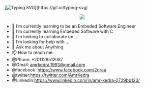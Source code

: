 [![Typing SVG](https://readme-typing-svg.demolab.com?font=Fira+Code&pause=1000&color=5DA1F7&width=435&lines=Hi%2C+I'm+Amr+%2C+an+Embeded+Developer.;i'm+in+a+continues+jorney+to+learn.)](https://git.io/typing-svg)

<center><img src="https://media.giphy.com/media/GwtfUx2P2HnvByDZdg/giphy.gif"/></center>

- 🔭 I’m currently learning to be an Embeded Software Engineer
- 🌱 I’m currently learning Embeded Software with C
- 👯 I’m looking to collaborate on ...
- 🤔 I’m looking for help with ...
- 💬 Ask me about Anything
- 📫 How to reach me:
- @Phone: +201128512087
- @Gmail: amrkedra.1993@gmail.com
- @facebook :https://www.facebook.com/2draa
- @twitter:https://twitter.com/AmrKedra
- @Linkedin:https://www.linkedin.com/in/amr-kedra-2729bb123/
